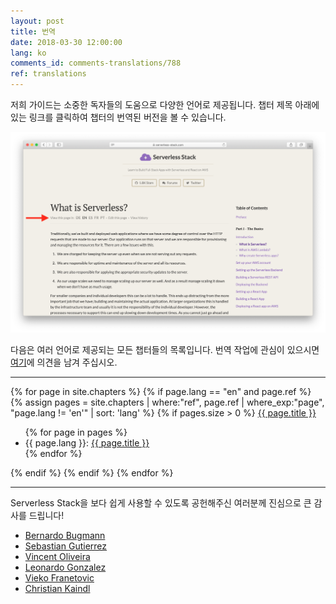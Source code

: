 ```yaml
---
layout: post
title: 번역 
date: 2018-03-30 12:00:00
lang: ko
comments_id: comments-translations/788
ref: translations
---
```


저희 가이드는 소중한 독자들의 도움으로 다양한 언어로 제공됩니다. 챕터 제목 아래에 있는 링크를 클릭하여 챕터의 번역된 버전을 볼 수 있습니다.

![챕터 번역 링크 화면](/assets/chapter-translation-links.png)

다음은 여러 언어로 제공되는 모든 챕터들의 목록입니다. 번역 작업에 관심이 있으시면 [여기](https://discourse.serverless-stack.com/t/help-us-translate-serverless-stack/596/15)에 의견을 남겨 주십시오.

---

<div>
  {% for page in site.chapters %}
    {% if page.lang == "en" and page.ref %}
      {% assign pages = site.chapters | where:"ref", page.ref | where_exp:"page", "page.lang != 'en'" | sort: 'lang' %}
      {% if pages.size > 0 %}
        <a href="{{ page.url }}">{{ page.title }}</a>
        <ul>
        {% for page in pages %}
          <li>{{ page.lang }}: <a href="{{ page.url }}">{{ page.title }}</a></li>
        {% endfor %}
        </ul>
      {% endif %}
    {% endif %}
  {% endfor %}
</div>

---

Serverless Stack을 보다 쉽게 사용할 수 있도록 공헌해주신  여러분께 진심으로 큰 감사를 드립니다!

- [Bernardo Bugmann](https://github.com/bernardobugmann)
- [Sebastian Gutierrez](https://github.com/pepas24)
- [Vincent Oliveira](https://github.com/vincentoliveira)
- [Leonardo Gonzalez](https://github.com/leogonzalez)
- [Vieko Franetovic](https://github.com/vieko)
- [Christian Kaindl](https://github.com/christiankaindl)
